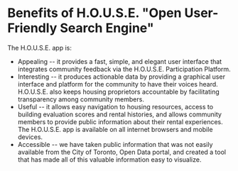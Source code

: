 # Benefits of H.O.U.S.E. "Open User-Friendly Search Engine" 

The H.O.U.S.E. app is:
* Appealing --  it provides a fast, simple, and elegant user  interface that integrates community feedback via the H.O.U.S.E. Participation Platform.
* Interesting --  it produces actionable data by providing a graphical user interface and platform for the community to have their voices heard. H.O.U.S.E. also keeps housing proprietors accountable by facilitating transparency among community members.
* Useful --  it allows easy navigation to housing resources, access to building evaluation scores and rental histories, and allows community members to provide public information about their rental experiences. The H.O.U.S.E. app is available on all internet browsers and mobile devices.
* Accessible -- we have taken public information that was not easily available from the City of Toronto, Open Data portal, and created a tool that has made all of this valuable information easy to visualize.